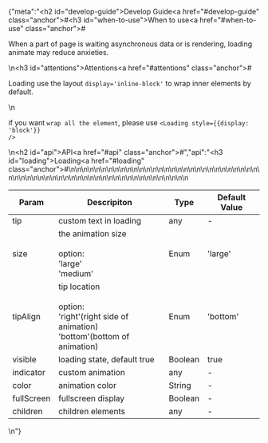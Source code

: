 {"meta":"<h2 id=\"develop-guide\">Develop Guide<a href=\"#develop-guide\" class=\"anchor\">#</a></h2><h3 id=\"when-to-use\">When to use<a href=\"#when-to-use\" class=\"anchor\">#</a></h3><p>When a part of page is waiting asynchronous data or is rendering, loading animate may reduce anxieties.</p>\n<h3 id=\"attentions\">Attentions<a href=\"#attentions\" class=\"anchor\">#</a></h3><p>Loading use the layout <code>display=&apos;inline-block&apos;</code> to wrap inner elements by default.</p>\n<p>if you want <code>wrap all the element</code>, please use <code>&lt;Loading style={{display: &apos;block&apos;}} /&gt;</code></p>\n<h2 id=\"api\">API<a href=\"#api\" class=\"anchor\">#</a></h2>","api":"<h3 id=\"loading\">Loading<a href=\"#loading\" class=\"anchor\">#</a></h3><table>\n<thead>\n<tr>\n<th>Param</th>\n<th>Descripiton</th>\n<th>Type</th>\n<th>Default Value</th>\n</tr>\n</thead>\n<tbody>\n<tr>\n<td>tip</td>\n<td>custom text in loading</td>\n<td>any</td>\n<td>-</td>\n</tr>\n<tr>\n<td>size</td>\n<td>the animation size<br><br>option:<br>&apos;large&apos;<br>&apos;medium&apos;</td>\n<td>Enum</td>\n<td>&apos;large&apos;</td>\n</tr>\n<tr>\n<td>tipAlign</td>\n<td>tip location <br><br>option:<br>&apos;right&apos;(right side of animation)<br>&apos;bottom&apos;(bottom of animation)</td>\n<td>Enum</td>\n<td>&apos;bottom&apos;</td>\n</tr>\n<tr>\n<td>visible</td>\n<td>loading state, default true</td>\n<td>Boolean</td>\n<td>true</td>\n</tr>\n<tr>\n<td>indicator</td>\n<td>custom  animation</td>\n<td>any</td>\n<td>-</td>\n</tr>\n<tr>\n<td>color</td>\n<td>animation color</td>\n<td>String</td>\n<td>-</td>\n</tr>\n<tr>\n<td>fullScreen</td>\n<td>fullscreen display</td>\n<td>Boolean</td>\n<td>-</td>\n</tr>\n<tr>\n<td>children</td>\n<td>children elements</td>\n<td>any</td>\n<td>-</td>\n</tr>\n</tbody>\n</table>\n"}